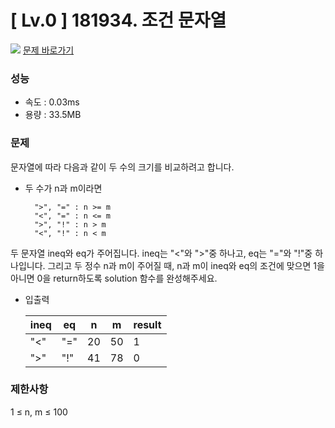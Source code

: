# [ Lv.0 ] 181934. 조건 문자열

<img src="https://img.shields.io/badge/JavaScript-orange?style=flat&logo=javascript&logoColor=auto"/> [문제 바로가기](https://school.programmers.co.kr/learn/courses/30/lessons/181934)

### 성능
- 속도 : 0.03ms  
- 용량 : 33.5MB

### 문제
문자열에 따라 다음과 같이 두 수의 크기를 비교하려고 합니다.

- 두 수가 n과 m이라면

        ">", "=" : n >= m
        "<", "=" : n <= m
        ">", "!" : n > m
        "<", "!" : n < m
두 문자열 ineq와 eq가 주어집니다. ineq는 "<"와 ">"중 하나고, eq는 "="와 "!"중 하나입니다. 그리고 두 정수 n과 m이 주어질 때, n과 m이 ineq와 eq의 조건에 맞으면 1을 아니면 0을 return하도록 solution 함수를 완성해주세요.

- 입출력

    |ineq|eq|n|m|	result|
    |---|---|---|---|------|
    |"<"|"="|20|50|1|
    |">"|"!"|41|78|0|

### 제한사항
1 ≤ n, m ≤ 100